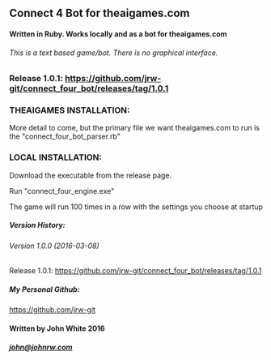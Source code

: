 ## Connect 4 Bot for theaigames.com
#### Written in Ruby. Works locally and as a bot for theaigames.com

###### This is a text based game/bot. There is no graphical interface.

### Release 1.0.1: https://github.com/jrw-git/connect_four_bot/releases/tag/1.0.1

### THEAIGAMES INSTALLATION:

More detail to come, but the primary file we want theaigames.com to run is
the "connect_four_bot_parser.rb"

### LOCAL INSTALLATION:

Download the executable from the release page.

Run "connect_four_engine.exe"

The game will run 100 times in a row with the settings you choose at startup

##### Version History:

###### Version 1.0.0 (2016-03-08)

Release 1.0.1: https://github.com/jrw-git/connect_four_bot/releases/tag/1.0.1

##### My Personal Github:

https://github.com/jrw-git

#### Written by John White 2016
##### john@johnrw.com
